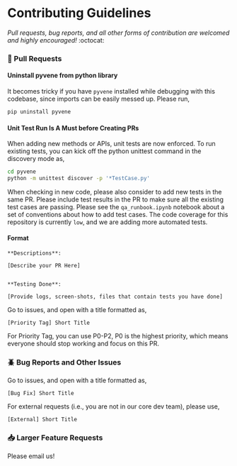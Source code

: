 # Contributing Guidelines

*Pull requests, bug reports, and all other forms of contribution are welcomed and highly encouraged!* :octocat:

### :book: Pull Requests

#### Uninstall pyvene from python library
It becomes tricky if you have `pyvene` installed while debugging with this codebase, since imports can be easily messed up. Please run,
```bash
pip uninstall pyvene
```

#### Unit Test Run Is A Must before Creating PRs
When adding new methods or APIs, unit tests are now enforced. To run existing tests, you can kick off the python unittest command in the discovery mode as,
```bash
cd pyvene
python -m unittest discover -p '*TestCase.py'
```
When checking in new code, please also consider to add new tests in the same PR. Please include test results in the PR to make sure all the existing test cases are passing. Please see the `qa_runbook.ipynb` notebook about a set of conventions about how to add test cases. The code coverage for this repository is currently `low`, and we are adding more automated tests.

#### Format
```
**Descriptions**:

[Describe your PR Here]


**Testing Done**:

[Provide logs, screen-shots, files that contain tests you have done]

```

Go to issues, and open with a title formatted as,
```
[Priority Tag] Short Title
```
For Priority Tag, you can use P0-P2, P0 is the highest priority, which means everyone should stop working and focus on this PR.

### :beetle: Bug Reports and Other Issues
Go to issues, and open with a title formatted as,
```
[Bug Fix] Short Title
```
For external requests (i.e., you are not in our core dev team), please use,
```
[External] Short Title
```

### :inbox_tray: Larger Feature Requests
Please email us!